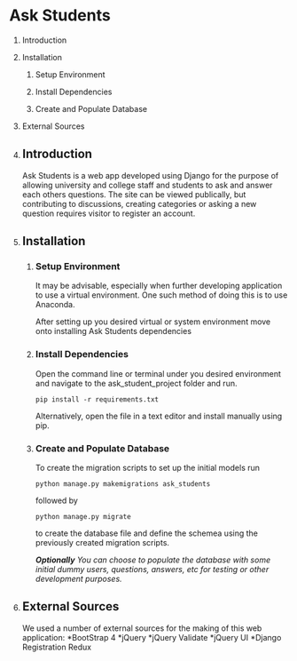 # Ask Students

1. Introduction

2. Installation

   1. Setup Environment

   2. Install Dependencies

   3. Create and Populate Database
   
3. External Sources

      

1. ## Introduction

   Ask Students is a web app developed using Django for the purpose of allowing university and college staff and students to ask and answer each others questions. The site can be viewed publically, but contributing to discussions, creating categories or asking a new question requires visitor to register an account.

   

2. ## Installation

   1. ### Setup Environment

      It may be advisable, especially when further developing application to use a virtual environment. One such method of doing this is to use Anaconda.

      After setting up you desired virtual or system environment move onto installing Ask Students dependencies

      

   2. ### Install Dependencies

      Open the command line or terminal under you desired environment and navigate to the ask_student_project folder and run.

      `pip install -r requirements.txt`

      Alternatively, open the file in a text editor and install manually using pip.

   3. ### Create and Populate Database

      To create the migration scripts to set up the initial models run

      `python manage.py makemigrations ask_students`

      followed by

      `python manage.py migrate`

      to create the database file and define the schemea using the previously created migration scripts.

      ***Optionally*** *You can choose to populate the database with some initial dummy users, questions, answers, etc for testing or other development purposes.*

      

3. ## External Sources
      We used a number of external sources for the making of this web application:
      *BootStrap 4
      *jQuery 
      *jQuery Validate
      *jQuery UI
      *Django Registration Redux
